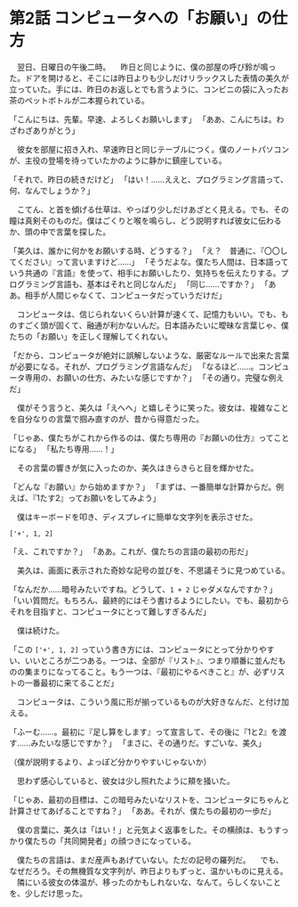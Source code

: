 # 第2話 コンピュータへの「お願い」の仕方

　翌日、日曜日の午後二時。
　昨日と同じように、僕の部屋の呼び鈴が鳴った。ドアを開けると、そこには昨日よりも少しだけリラックスした表情の美久が立っていた。手には、昨日のお返しとでも言うように、コンビニの袋に入ったお茶のペットボトルが二本握られている。

「こんにちは、先輩。早速、よろしくお願いします」
「ああ、こんにちは。わざわざありがとう」

　彼女を部屋に招き入れ、早速昨日と同じテーブルにつく。僕のノートパソコンが、主役の登場を待っていたかのように静かに鎮座している。

「それで、昨日の続きだけど」
「はい！……ええと、プログラミング言語って、何、なんでしょうか？」

　こてん、と首を傾げる仕草は、やっぱり少しだけあざとく見える。でも、その瞳は真剣そのものだ。僕はごくりと喉を鳴らし、どう説明すれば彼女に伝わるか、頭の中で言葉を探した。

「美久は、誰かに何かをお願いする時、どうする？」
「え？　普通に、『〇〇してください』って言いますけど……」
「そうだよな。僕たち人間は、日本語っていう共通の『言語』を使って、相手にお願いしたり、気持ちを伝えたりする。プログラミング言語も、基本はそれと同じなんだ」
「同じ……ですか？」
「ああ。相手が人間じゃなくて、コンピュータだっていうだけだ」

　コンピュータは、信じられないくらい計算が速くて、記憶力もいい。でも、ものすごく頭が固くて、融通が利かないんだ。日本語みたいに曖昧な言葉じゃ、僕たちの「お願い」を正しく理解してくれない。

「だから、コンピュータが絶対に誤解しないような、厳密なルールで出来た言葉が必要になる。それが、プログラミング言語なんだ」
「なるほど……。コンピュータ専用の、お願いの仕方、みたいな感じですか？」
「その通り。完璧な例えだ」

　僕がそう言うと、美久は「えへへ」と嬉しそうに笑った。彼女は、複雑なことを自分なりの言葉で掴み直すのが、昔から得意だった。

「じゃあ、僕たちがこれから作るのは、僕たち専用の『お願いの仕方』ってことになる」
「私たち専用……！」

　その言葉の響きが気に入ったのか、美久はきらきらと目を輝かせた。

「どんな『お願い』から始めますか？」
「まずは、一番簡単な計算からだ。例えば、『1たす2』ってお願いをしてみよう」

　僕はキーボードを叩き、ディスプレイに簡単な文字列を表示させた。

`['+', 1, 2]`

「え、これですか？」
「ああ。これが、僕たちの言語の最初の形だ」

　美久は、画面に表示された奇妙な記号の並びを、不思議そうに見つめている。

「なんだか……暗号みたいですね。どうして、`1 + 2` じゃダメなんですか？」
「いい質問だ。もちろん、最終的にはそう書けるようにしたい。でも、最初からそれを目指すと、コンピュータにとって難しすぎるんだ」

　僕は続けた。

「この `['+', 1, 2]` っていう書き方には、コンピュータにとって分かりやすい、いいところが二つある。一つは、全部が『リスト』、つまり順番に並んだものの集まりになってること。もう一つは、『最初にやるべきこと』が、必ずリストの一番最初に来てることだ」

　コンピュータは、こういう風に形が揃っているものが大好きなんだ、と付け加える。

「ふーむ……。最初に『足し算をします』って宣言して、その後に『1と2』を渡す……みたいな感じですか？」
「まさに、その通りだ。すごいな、美久」

（僕が説明するより、よっぽど分かりやすいじゃないか）

　思わず感心していると、彼女は少し照れたように頬を掻いた。

「じゃあ、最初の目標は、この暗号みたいなリストを、コンピュータにちゃんと計算させてあげることですね？」
「ああ。それが、僕たちの最初の一歩だ」

　僕の言葉に、美久は「はい！」と元気よく返事をした。その横顔は、もうすっかり僕たちの「共同開発者」の顔つきになっている。

　僕たちの言語は、まだ産声もあげていない。ただの記号の羅列だ。
　でも、なぜだろう。その無機質な文字列が、昨日よりもずっと、温かいものに見える。
　隣にいる彼女の体温が、移ったのかもしれないな、なんて。らしくないことを、少しだけ思った。
